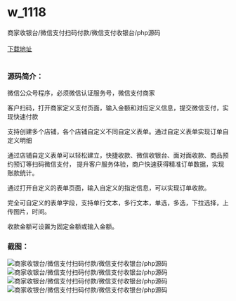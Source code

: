 # w_1118
商家收银台/微信支付扫码付款/微信支付收银台/php源码
<br/></br>
[下载地址](https://www.uuid2.com/1118.html "下载地址")
<br/></br>
<h3>源码简介：</h3>
<p>微信公众号程序，必须微信认证服务号，微信支付商家  <p>
<p>客户扫码，打开商家定义支付页面，输入金额和对应定义信息，提交微信支付，实现快速付款  <p>
<p>支持创建多个店铺，各个店铺自定义不同自定义表单。通过自定义表单实现订单自定义明细  <p>
<p>通过店铺自定义表单可以轻松建立，快捷收款、微信收银台、面对面收款、商品预约预订等扫码微信支付，  提升客户服务体验，商户快速获得精准订单数据，实现账款统计。  <p>
<p>通过打开自定义的表单页面，输入自定义的指定信息，可以实现订单收款。  <p>
<p>完全可自定义的表单字段，支持单行文本，多行文本，单选，多选，下拉选择，上传图片，时间。  <p>
<p>收款金额可设置为固定金额或输入金额。<p>
<h3>截图：</h3>
<img src="https://www.uuid2.com/wp-content/uploads/img/202106/698c599638.png" alt="商家收银台/微信支付扫码付款/微信支付收银台/php源码"><img src="https://www.uuid2.com/wp-content/uploads/img/202106/dbc75ea761.png" alt="商家收银台/微信支付扫码付款/微信支付收银台/php源码"><img src="https://www.uuid2.com/wp-content/uploads/img/202106/dbc75ea657.png" alt="商家收银台/微信支付扫码付款/微信支付收银台/php源码"><img src="https://www.uuid2.com/wp-content/uploads/img/202106/0433ce2832.png" alt="商家收银台/微信支付扫码付款/微信支付收银台/php源码">
